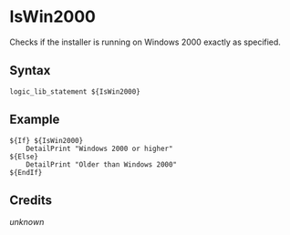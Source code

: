 # IsWin2000

Checks if the installer is running on Windows 2000 exactly as specified.

## Syntax

	logic_lib_statement ${IsWin2000}

## Example

	${If} ${IsWin2000}
		DetailPrint "Windows 2000 or higher"
	${Else}
		DetailPrint "Older than Windows 2000"
	${EndIf}

## Credits

*unknown*
